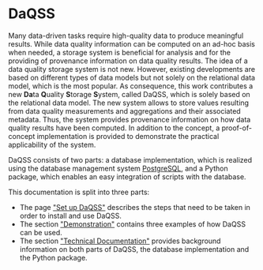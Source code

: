# DaQSS

Many data-driven tasks require high-quality data to produce meaningful results.
While data quality information can be computed on an ad-hoc basis when needed, a storage system is beneficial for
analysis and for the providing of provenance information on data quality results.
The idea of a data quality storage system is not new.
However, existing developments are based on different types of data models but not solely on the relational data model,
which is the most popular.
As consequence,
this work contributes a new **Da**ta
**Q**uality
**S**torage
**S**ystem,
called DaQSS, which is solely based on the relational data model.
The new system allows to store values resulting from
data quality measurements and aggregations and their associated metadata.
Thus, the system provides provenance information on how data quality results have been computed.
In addition to the concept, a proof-of-concept implementation is provided to demonstrate the practical applicability of
the system.

DaQSS consists of two parts: a database implementation, which is realized using the
database management system [PostgreSQL](https://www.postgresql.org), and a Python package, which enables an easy
integration of scripts with the database.

This documentation is split into three parts:

- The page ["Set up DaQSS"](set-up.md) describes the steps that need to be taken in order to install and use DaQSS.
- The section ["Demonstration"](demo.md) contains three examples of how DaQSS can be used.
- The section ["Technical Documentation"](technical/environment_variables.md) provides background information on both
  parts of DaQSS, the database implementation and the Python package.